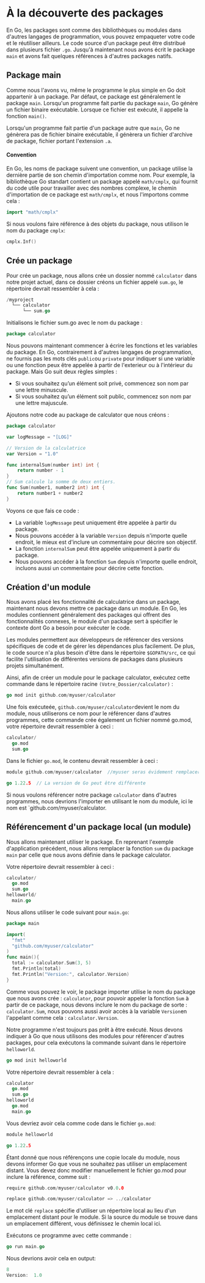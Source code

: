 # À la découverte des packages

En Go, les packages sont comme des bibliothèques ou modules dans d'autres langages de programmation, vous pouvez empaqueter votre code et le réutiliser ailleurs. Le code source d'un package peut être distribué dans plusieurs fichier `.go`. Jusqu'à maintenant nous avons écrit le package `main` et avons fait quelques références à d'autres packages natifs.

## Package main

Comme nous l'avons vu, même le programme le plus simple en Go doit appartenir à un package. Par défaut, ce package est généralement le package `main`. Lorsqu'un programme fait partie du package `main`, Go génère un fichier binaire exécutable. Lorsque ce fichier est exécuté, il appelle la fonction `main()`.

Lorsqu'un programme fait partie d'un package autre que `main`, Go ne génèrera pas de fichier binaire exécutable, il génèrera un fichier d'archive de package, fichier portant l'extension `.a`.

#### Convention
En Go, les noms de package suivent une convention, un package utilise la dernière partie de son chemin d'importation comme nom.
Pour exemple, la bibliothèque Go standart contient un package appelé `math/cmplx`, qui fournit du code utile pour travailler avec des nombres complexe, le chemin d'importation de ce package est `math/cmplx`, et nous l'importons comme cela : 
```go
import "math/cmplx"
```
Si nous voulons faire référence à des objets du package, nous utilison le nom du package `cmplx`:
```go
cmplx.Inf()
```

## Crée un package

Pour crée un package, nous allons crée un dossier nommé `calculator` dans notre projet actuel, dans ce dossier créons un fichier appelé `sum.go`, le répertoire devrait ressembler à cela : 
```go
/myproject
  └── calculator
      └── sum.go
```

Initialisons le fichier sum.go avec le nom du package :
```go
package calculator
```
Nous pouvons maintenant commencer à écrire les fonctions et les variables du package. En Go, contrairement à d'autres langages de programmation, ne fournis pas les mots clés `public`ou `private` pour indiquer si une variable ou une fonction peux être appelée à partir de l'exterieur ou à l'intérieur du package. Mais Go suit deux règles simples :

- Si vous souhaitez qu’un élément soit privé, commencez son nom par une lettre minuscule.
- Si vous souhaitez qu’un élément soit public, commencez son nom par une lettre majuscule.

Ajoutons notre code au package de calculator que nous créons : 

```go
package calculator

var logMessage = "[LOG]"

// Version de la calculatrice
var Version = "1.0"

func internalSum(number int) int {
	return number - 1
}
// Sum calcule la somme de deux entiers.
func Sum(number1, number2 int) int {
	return number1 + number2
}
```
Voyons ce que fais ce code :
- La variable `logMessage` peut uniquement être appelée à partir du package.
- Nous pouvons accéder à la variable `Version` depuis n'importe quelle endroit, le mieux est d'inclure un commentaire pour décrire son objectif.
- La fonction `internalSum` peut être appelée uniquement à partir du package.
- Nous pouvons accéder à la fonction `Sum` depuis n'importe quelle endroit, incluons aussi un commentaire pour décrire cette fonction.

## Création d'un module

Nous avons placé les fonctionnalité de calculatrice dans un package, maintenant nous devons mettre ce package dans un module. En Go, les modules contiennent généralement des packages qui offrent des fonctionnalités connexes, le module d'un package sert à spécifier le contexte dont Go a besoin pour exécuter le code.

Les modules permettent aux développeurs de référencer des versions spécifiques de code et de gérer les dépendances plus facilement. De plus, le code source n'a plus besoin d'être dans le répertoire `$GOPATH/src`, ce qui facilite l'utilisation de différentes versions de packages dans plusieurs projets simultanément.

Ainsi, afin de créer un module pour le package calculator, exécutez cette commande dans le répertoire racine `(Votre_Dossier/calculator)` :

```go
go mod init github.com/myuser/calculator
```
Une fois exécuteée, `github.com/myuser/calculator`devient le nom du module, nous utiliserons ce nom pour le référencer dans d'autres programmes, cette commande crée également un fichier nommé go.mod, votre répertoire devrait ressembler à ceci : 
```go
calculator/
  go.mod
  sum.go
```
Dans le fichier `go.mod`, le contenu devrait ressembler à ceci :
```go
module github.com/myuser/calculator  //myuser seras évidement remplacer par votre github user

go 1.22.5  // La version de Go peut être différente
```
Si nous voulons référencer notre package `calculator` dans d'autres programmes, nous devrions l'importer en utilisant le nom du module, ici le nom est `github.com/myuser/calculator.

## Référencement d'un package local (un module)

Nous allons maintenant utiliser le package. En reprenant l'exemple d'application précédent, nous allons remplacer la fonction `sum` du package `main` par celle que nous avons définie dans le package calculator.

Votre répertoire devrait ressembler à ceci : 
```go
calculator/
  go.mod
  sum.go
helloworld/
  main.go
```
Nous allons utiliser le code suivant pour `main.go`:

```go
package main

import(
  "fmt"
  "github.com/myuser/calculator"
)
func main(){
  total := calculator.Sum(3, 5)
  fmt.Println(total)
  fmt.Println("Version:", calculator.Version)
}
```
Comme vous pouvez le voir, le package importer utilise le nom du package que nous avons crée : `calculator`, pour pouvoir appeler la fonction `Sum` à partir de ce package, nous devons inclure le nom du package de sorte : `calculator.Sum`, nous pouvons aussi avoir accès à la variable `Version`en l'appelant comme cela : `calculator.Version`.

Notre programme n'est toujours pas prêt à être exécuté. Nous devons indiquer à Go que nous utilisons des modules pour référencer d'autres packages, pour cela exécutons la commande suivant dans le répertoire `helloworld`.

```go
go mod init helloworld
```
 Votre répertoire devrait ressembler à cela :
 ```go
 calculator
   go.mod
   sum.go
 helloworld
   go.mod
   main.go
```
Vous devriez avoir cela comme code dans le fichier `go.mod`:
```go
module helloworld

go 1.22.5
```
Étant donné que nous référençons une copie locale du module, nous devons informer Go que vous ne souhaitez pas utiliser un emplacement distant. Vous devez donc modifier manuellement le fichier go.mod pour inclure la référence, comme suit :

```go
require github.com/myuser/calculator v0.0.0

replace github.com/myuser/calculator => ../calculator
```
Le mot clé `replace` spécifie d'utiliser un répertoire local au lieu d'un emplacement distant pour le module. Si la source du module se trouve dans un emplacement différent, vous définissez le chemin local ici.

Exécutons ce programme avec cette commande : 
```go
go run main.go
```
Nous devrions avoir cela en output: 
```go
8
Version:  1.0
```
